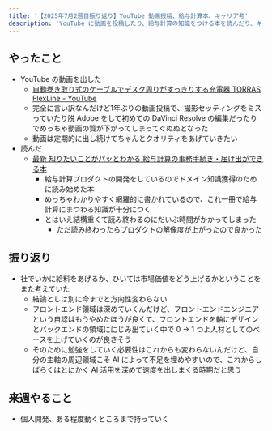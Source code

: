 ```yaml
---
title: '【2025年7月2週目振り返り】YouTube 動画投稿、給与計算本、キャリア考'
description: 'YouTube に動画を投稿したり、給与計算の知識をつける本を読んだり、キャリアについて考えたりな週。結構内容うすめ。'
---
```


## やったこと

- YouTube の動画を出した
  - [自動巻き取り式のケーブルでデスク周りがすっきりする充電器 TORRAS FlexLine - YouTube](https://www.youtube.com/watch?v=kPmJA6NTRyg)
  - 完全に言い訳なんだけど1年ぶりの動画投稿で、撮影セッティングをミスっていたり脱 Adobe をして初めての DaVinci Resolve の編集だったりでめっちゃ動画の質が下がってしまってぐぬぬとなった
  - 動画は定期的に出し続けてちゃんとクオリティをあげていきたい
- 読んだ
  - [最新 知りたいことがパッとわかる 給与計算の事務手続き・届け出ができる本](https://www.amazon.co.jp/dp/4800720435)
    - 給与計算プロダクトの開発をしているのでドメイン知識獲得のために読み始めた本
    - めっちゃわかりやすく網羅的に書かれているので、これ一冊で給与計算にまつわる知識が十分につく
    - とはいえ結構重くて読み終わるのにだいぶ時間がかかってしまった
      - ただ読み終わったらプロダクトの解像度が上がったので良かった

## 振り返り

- 社でいかに給料をあげるか、ひいては市場価値をどう上げるかということをまた考えていた
  - 結論としは別に今までと方向性変わらない
  - フロントエンド領域は深めていくんだけど、フロントエンドエンジニアという自認はもうやめたほうが良くて、フロントエンドを軸にデザインとバックエンドの領域ににじみ出ていく中で 0 → 1 つよ人材としてのベースを上げていくのが良さそう
  - そのために勉強をしていく必要性はこれからも変わらないんだけど、自分の主軸の周辺領域こそ AI によって不足を埋めやすいので、これからしばらくはとにかく AI 活用を深めて速度を出しまくる時期だと思う

## 来週やること

- 個人開発、ある程度動くところまで持っていく
